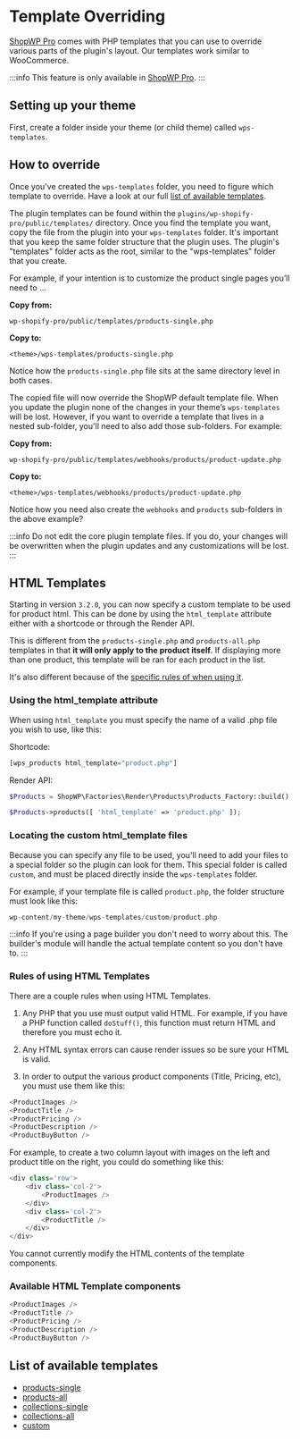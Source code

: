 # Template Overriding

[ShopWP Pro](https://wpshop.io/purchase?utm_medium=docs&utm_source=features&utm_campaign=upgrade) comes with PHP templates that you can use to override various parts of the plugin's layout. Our templates work similar to WooCommerce.

:::info
This feature is only available in [ShopWP Pro](https://wpshop.io/purchase?utm_medium=docs&utm_source=features&utm_campaign=upgrade).
:::

## Setting up your theme

First, create a folder inside your theme (or child theme) called `wps-templates`.

## How to override

Once you've created the `wps-templates` folder, you need to figure which template to override. Have a look at our full [list of available templates](#list-of-available-templates).

The plugin templates can be found within the `plugins/wp-shopify-pro/public/templates/` directory. Once you find the template you want, copy the file from the plugin into your `wps-templates` folder. It's important that you keep the same folder structure that the plugin uses. The plugin's "templates" folder acts as the root, similar to the "wps-templates" folder that you create.

For example, if your intention is to customize the product single pages you’ll need to ...

**Copy from:**

```
wp-shopify-pro/public/templates/products-single.php
```

**Copy to:**

```
<theme>/wps-templates/products-single.php
```

Notice how the `products-single.php` file sits at the same directory level in both cases.

The copied file will now override the ShopWP default template file. When you update the plugin none of the changes in your theme’s `wps-templates` will be lost. However, if you want to override a template that lives in a nested sub-folder, you'll need to also add those sub-folders. For example:

**Copy from:**

```
wp-shopify-pro/public/templates/webhooks/products/product-update.php
```

**Copy to:**

```
<theme>/wps-templates/webhooks/products/product-update.php
```

Notice how you need also create the `webhooks` and `products` sub-folders in the above example?

:::info
Do not edit the core plugin template files. If you do, your changes will be overwritten when the plugin updates and any customizations will be lost.
:::

## HTML Templates

Starting in version `3.2.0`, you can now specify a custom template to be used for product html. This can be done by using the `html_template` attribute either with a shortcode or through the Render API.

This is different from the `products-single.php` and `products-all.php` templates in that **it will only apply to the product itself**. If displaying more than one product, this template will be ran for each product in the list.

It's also different because of the [specific rules of when using it](#rules-of-using-html-templates).

### Using the html_template attribute

When using `html_template` you must specify the name of a valid .php file you wish to use, like this:

Shortcode:

```php
[wps_products html_template="product.php"]
```

Render API:

```php
$Products = ShopWP\Factories\Render\Products\Products_Factory::build();

$Products->products([ 'html_template' => 'product.php' ]);
```

### Locating the custom html_template files

Because you can specify any file to be used, you'll need to add your files to a special folder so the plugin can look for them. This special folder is called `custom`, and must be placed directly inside the `wps-templates` folder.

For example, if your template file is called `product.php`, the folder structure must look like this:

```php
wp-content/my-theme/wps-templates/custom/product.php
```

:::info
If you're using a page builder you don't need to worry about this. The builder's module will handle the actual template content so you don't have to.
:::

### Rules of using HTML Templates

There are a couple rules when using HTML Templates.

1. Any PHP that you use must output valid HTML. For example, if you have a PHP function called `doStuff()`, this function must return HTML and therefore you must echo it.

2. Any HTML syntax errors can cause render issues so be sure your HTML is valid.

3. In order to output the various product components (Title, Pricing, etc), you must use them like this:

```js
<ProductImages />
<ProductTitle />
<ProductPricing />
<ProductDescription />
<ProductBuyButton />
```

For example, to create a two column layout with images on the left and product title on the right, you could do something like this:

```js
<div class='row'>
	<div class='col-2'>
		<ProductImages />
	</div>
	<div class='col-2'>
		<ProductTitle />
	</div>
</div>
```

You cannot currently modify the HTML contents of the template components.

### Available HTML Template components

```js
<ProductImages />
<ProductTitle />
<ProductPricing />
<ProductDescription />
<ProductBuyButton />
```

## List of available templates

- [products-single](templates.md)
- [products-all](templates.md)
- [collections-single](templates.md)
- [collections-all](templates.md)
- [custom](#html_template)
